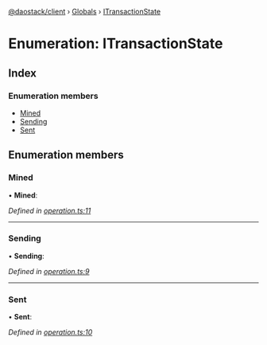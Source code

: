 [@daostack/client](../README.md) › [Globals](../globals.md) › [ITransactionState](itransactionstate.md)

# Enumeration: ITransactionState

## Index

### Enumeration members

* [Mined](itransactionstate.md#mined)
* [Sending](itransactionstate.md#sending)
* [Sent](itransactionstate.md#sent)

## Enumeration members

###  Mined

• **Mined**:

*Defined in [operation.ts:11](https://github.com/daostack/client/blob/3f46a94/src/operation.ts#L11)*

___

###  Sending

• **Sending**:

*Defined in [operation.ts:9](https://github.com/daostack/client/blob/3f46a94/src/operation.ts#L9)*

___

###  Sent

• **Sent**:

*Defined in [operation.ts:10](https://github.com/daostack/client/blob/3f46a94/src/operation.ts#L10)*
